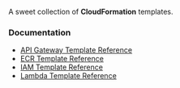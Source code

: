 A sweet collection of **CloudFormation** templates.

### Documentation
- [API Gateway Template Reference](https://docs.aws.amazon.com/AWSCloudFormation/latest/UserGuide/AWS_ApiGateway.html)
- [ECR Template Reference](https://docs.aws.amazon.com/AWSCloudFormation/latest/UserGuide/AWS_ECR.html)
- [IAM Template Reference](https://docs.aws.amazon.com/AWSCloudFormation/latest/UserGuide/AWS_IAM.html)
- [Lambda Template Reference](https://docs.aws.amazon.com/AWSCloudFormation/latest/UserGuide/AWS_Lambda.html)
